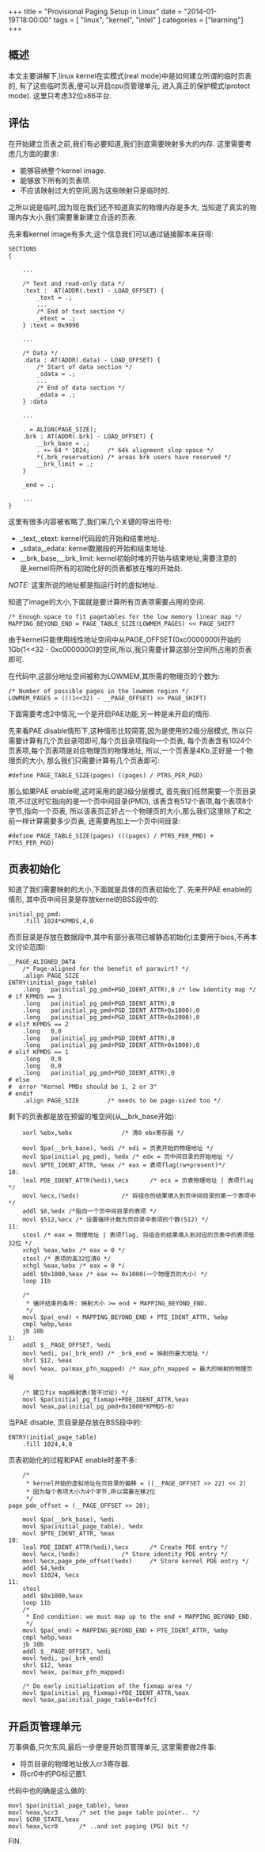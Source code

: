 +++
title = "Provisional Paging Setup in Linux"
date = "2014-01-19T18:00:00"
tags = [ "linux", "kernel", "intel" ]
categories = ["learning"]
+++

## 概述

本文主要讲解下,linux kernel在实模式(real mode)中是如何建立所谓的临时页表的,
有了这些临时页表,便可以开启cpu页管理单元, 进入真正的保护模式(protect mode).
这里只考虑32位x86平台.

## 评估

在开始建立页表之前,我们有必要知道,我们到底需要映射多大的内存.
这里需要考虑几方面的要求:

- 能够容纳整个kernel image.
- 能够放下所有的页表项.
- 不应该映射过大的空间,因为这些映射只是临时的.

之所以说是临时,因为现在我们还不知道真实的物理内存是多大,
当知道了真实的物理内存大小,我们需要重新建立合适的页表.

先来看kernel image有多大,这个信息我们可以通过链接脚本来获得:

```
SECTIONS
{

	...

	/* Text and read-only data */
	.text :  AT(ADDR(.text) - LOAD_OFFSET) {
		_text = .;
		...
		/* End of text section */
		_etext = .;
	} :text = 0x9090

	...

	/* Data */
	.data : AT(ADDR(.data) - LOAD_OFFSET) {
		/* Start of data section */
		_sdata = .;
		...
		/* End of data section */
		_edata = .;
	} :data

	...

	. = ALIGN(PAGE_SIZE);
	.brk : AT(ADDR(.brk) - LOAD_OFFSET) {
		__brk_base = .;
		. += 64 * 1024;		/* 64k alignment slop space */
		*(.brk_reservation)	/* areas brk users have reserved */
		__brk_limit = .;
	}

	_end = .;

    ...
}
```

这里有很多内容被省略了,我们来几个关键的导出符号:

- _text,_etext: kernel代码段的开始和结束地址.
- _sdata,_edata: kernel数据段的开始和结束地址.
- __brk_base,__brk_limit: kernel初始时堆的开始与结束地址,需要注意的是,kernel将所有的初始化好的页表都放在堆的开始处.

*NOTE:* 这里所说的地址都是指运行时的虚拟地址.

知道了image的大小,下面就是要计算所有页表项需要占用的空间.

```
/* Enough space to fit pagetables for the low memory linear map */
MAPPING_BEYOND_END = PAGE_TABLE_SIZE(LOWMEM_PAGES) << PAGE_SHIFT
```

由于kernel只能使用线性地址空间中从PAGE_OFFSET(0xc0000000)开始的1Gb(1<<32 -
0xc0000000)的空间,所以,我只需要计算这部分空间所占用的页表即可.

在代码中,这部分地址空间被称为LOWMEM,其所需的物理页的个数为:

```
/* Number of possible pages in the lowmem region */
LOWMEM_PAGES = (((1<<32) - __PAGE_OFFSET) >> PAGE_SHIFT)
```

下面需要考虑2中情况,一个是开启PAE功能,另一种是未开启的情形.

先来看PAE disable情形下,这种情形比较简答,因为是使用的2级分层模式,
所以只需要计算有几个页目录项即可,每个页目录项指向一个页表,
每个页表含有1024个页表项,每个页表项是对应物理页的物理地址,
所以,一个页表是4Kb,正好是一个物理页的大小,
那么我们只需要计算有几个页表即可:

```
#define PAGE_TABLE_SIZE(pages) ((pages) / PTRS_PER_PGD)
```

那么如果PAE enable呢,这时采用的是3级分层模式,
首先我们任然需要一个页目录项,不过这时它指向的是一个页中间目录(PMD),
该表含有512个表项,每个表项8个字节,指向一个页表,
所以该表页正好占一个物理页的大小,那么我们这里除了和之前一样计算需要多少页表,
还需要再加上一个页中间目录:

```
#define PAGE_TABLE_SIZE(pages) (((pages) / PTRS_PER_PMD) + PTRS_PER_PGD)
```

## 页表初始化

知道了我们需要映射的大小,下面就是具体的页表初始化了.
先来开PAE enable的情形, 其中页中间目录是存放kernel的BSS段中的:

```
initial_pg_pmd:
	.fill 1024*KPMDS,4,0
```

而页目录是存放在数据段中,其中有部分表项已被静态初始化(主要用于bios,不再本文讨论范围):

```
__PAGE_ALIGNED_DATA
	/* Page-aligned for the benefit of paravirt? */
	.align PAGE_SIZE
ENTRY(initial_page_table)
	.long	pa(initial_pg_pmd+PGD_IDENT_ATTR),0	/* low identity map */
# if KPMDS == 3
	.long	pa(initial_pg_pmd+PGD_IDENT_ATTR),0
	.long	pa(initial_pg_pmd+PGD_IDENT_ATTR+0x1000),0
	.long	pa(initial_pg_pmd+PGD_IDENT_ATTR+0x2000),0
# elif KPMDS == 2
	.long	0,0
	.long	pa(initial_pg_pmd+PGD_IDENT_ATTR),0
	.long	pa(initial_pg_pmd+PGD_IDENT_ATTR+0x1000),0
# elif KPMDS == 1
	.long	0,0
	.long	0,0
	.long	pa(initial_pg_pmd+PGD_IDENT_ATTR),0
# else
#  error "Kernel PMDs should be 1, 2 or 3"
# endif
	.align PAGE_SIZE		/* needs to be page-sized too */
```

剩下的页表都是放在预留的堆空间(从__brk_base开始):

```
	xorl %ebx,%ebx				/* 清0 ebx寄存器 */

	movl $pa(__brk_base), %edi /* edi = 页表开始的物理地址 */
	movl $pa(initial_pg_pmd), %edx /* edx = 页中间目录的开始地址 */
	movl $PTE_IDENT_ATTR, %eax /* eax = 表项flag(rw+present)*/
10:
	leal PDE_IDENT_ATTR(%edi),%ecx		/* ecx = 页表物理地址 | 表项flag */
	movl %ecx,(%edx)			/* 将组合的结果填入到页中间目录的第一个表项中 */
	addl $8,%edx /*指向一个页中间目录的表项 */
	movl $512,%ecx /* 设置循环计数为页目录中表项的个数(512) */
11:
	stosl /* eax = 物理地址 | 表项flag, 将组合的结果填入到对应的页表中的表项低32位 */
	xchgl %eax,%ebx /* eax = 0 */
	stosl /* 表项的高32位清0 */
	xchgl %eax,%ebx /* eax = 0 */
	addl $0x1000,%eax /* eax += 0x1000(一个物理页的大小) */
	loop 11b

	/*
	 * 循环结束的条件: 映射大小 >= end + MAPPING_BEYOND_END.
	 */
	movl $pa(_end) + MAPPING_BEYOND_END + PTE_IDENT_ATTR, %ebp
	cmpl %ebp,%eax
	jb 10b
1:
	addl $__PAGE_OFFSET, %edi
	movl %edi, pa(_brk_end) /* _brk_end = 映射的最大地址 */
	shrl $12, %eax
	movl %eax, pa(max_pfn_mapped) /* max_pfn_mapped = 最大的映射的物理页号

	/* 建立fix map映射表(暂不讨论) */
	movl $pa(initial_pg_fixmap)+PDE_IDENT_ATTR,%eax
	movl %eax,pa(initial_pg_pmd+0x1000*KPMDS-8)
```

当PAE disable, 页目录是存放在BSS段中的:

```
ENTRY(initial_page_table)
	.fill 1024,4,0
```

页表初始化的过程和PAE enable时差不多:

```
	/*
	 * kernel开始的虚拟地址在页目录的偏移 = ((__PAGE_OFFSET >> 22) << 2)
	 * 因为每个表项大小为4个字节,所以需要左移2位
	 */
page_pde_offset = (__PAGE_OFFSET >> 20);

	movl $pa(__brk_base), %edi
	movl $pa(initial_page_table), %edx
	movl $PTE_IDENT_ATTR, %eax
10:
	leal PDE_IDENT_ATTR(%edi),%ecx		/* Create PDE entry */
	movl %ecx,(%edx)			/* Store identity PDE entry */
	movl %ecx,page_pde_offset(%edx)		/* Store kernel PDE entry */
	addl $4,%edx
	movl $1024, %ecx
11:
	stosl
	addl $0x1000,%eax
	loop 11b
	/*
	 * End condition: we must map up to the end + MAPPING_BEYOND_END.
	 */
	movl $pa(_end) + MAPPING_BEYOND_END + PTE_IDENT_ATTR, %ebp
	cmpl %ebp,%eax
	jb 10b
	addl $__PAGE_OFFSET, %edi
	movl %edi, pa(_brk_end)
	shrl $12, %eax
	movl %eax, pa(max_pfn_mapped)

	/* Do early initialization of the fixmap area */
	movl $pa(initial_pg_fixmap)+PDE_IDENT_ATTR,%eax
	movl %eax,pa(initial_page_table+0xffc)
```

## 开启页管理单元

万事俱备,只欠东风,最后一步便是开始页管理单元,
这里需要做2件事:

- 将页目录的物理地址放入cr3寄存器.
- 将cr0中的PG标记置1.

代码中也的确是这么做的:

```
movl $pa(initial_page_table), %eax
movl %eax,%cr3		/* set the page table pointer.. */
movl $CR0_STATE,%eax
movl %eax,%cr0		/* ..and set paging (PG) bit */
```

FIN.
